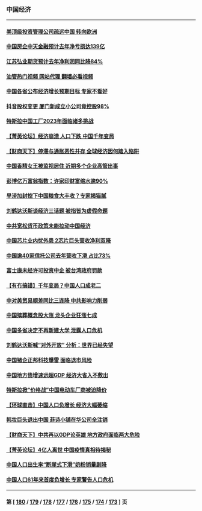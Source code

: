 ### 中国经济
---
#### [美顶级投资管理公司疏远中国 转向欧洲](../../pages/ncid283/n13914279.md?01240845) 
#### [中国房企中天金融预计去年净亏损达139亿](../../pages/ncid283/n13913518.md?01240845) 
#### [江苏弘业期货预计去年净利润同比降84%](../../pages/ncid283/n13913500.md?01240845) 
#### [油管热门视频 网站代理 翻墙必看视频](http://138.2.39.72:81/youtube.html?epic-marker?01240845)
#### [中国各省公布经济增长预期目标  专家不看好](../../pages/ncid283/n13912766.md?01240845) 
#### [抖音股权变更 厦门新成立小公司竟控股98%](../../pages/ncid283/n13912606.md?01240845) 
#### [特斯拉中国工厂2023年面临诸多挑战](../../pages/ncid283/n13912365.md?01240845) 
#### [【菁英论坛】经济崩溃 人口下跌 中国千年变局](../../pages/ncid283/n13912589.md?01240845) 
#### [【财商天下】停滞与通胀恶性并存 全球经济因何踏入陷阱](../../pages/ncid283/n13912238.md?01240845) 
#### [中国香精女王被监视居住 近期多个企业高管出事](../../pages/ncid283/n13912057.md?01240845) 
#### [彭博亿万富翁指数：许家印财富缩水逾90%](../../pages/ncid283/n13911984.md?01240845) 
#### [旱涝加封控下中国粮食大丰收？专家揭猫腻](../../pages/ncid283/n13911918.md?01240845) 
#### [刘鹤达沃斯谈经济三话题 被指皆为虚假命题](../../pages/ncid283/n13911685.md?01240845) 
#### [中共宽松货币政策未能拉动中国经济](../../pages/ncid283/n13911357.md?01240845) 
#### [中国芯片业内忧外患 2芯片巨头营收净利双降](../../pages/ncid283/n13911236.md?01240845) 
#### [中国逾40家信托公司去年营收下滑 占比73%](../../pages/ncid283/n13911263.md?01240845) 
#### [富士康未经许可投资中企 被台湾政府罚款](../../pages/ncid283/n13911134.md?01240845) 
#### [【有冇搞错】千年变局？中国人口成老二](../../pages/ncid283/n13910785.md?01240845) 
#### [中对美贸易顺差同比三连降 中共影响力削弱](../../pages/ncid283/n13910720.md?01240845) 
#### [中国殡葬概念股大涨 龙头企业狂涨七成](../../pages/ncid283/n13910670.md?01240845) 
#### [中国多省决定不再新建大学 泄露人口危机](../../pages/ncid283/n13910617.md?01240845) 
#### [刘鹤达沃斯喊“对外开放” 分析：世界已经失望](../../pages/ncid283/n13910246.md?01240845) 
#### [中国猪企正邦科技爆雷 面临退市风险](../../pages/ncid283/n13910355.md?01240845) 
#### [中国地方债增速远超GDP 经济大省入不敷出](../../pages/ncid283/n13910332.md?01240845) 
#### [特斯拉掀“价格战”中国电动车厂商被迫降价](../../pages/ncid283/n13910312.md?01240845) 
#### [【环球直击】中国人口负增长 经济大幅萎缩](../../pages/ncid283/n13909484.md?01240845) 
#### [韩妆巨头退出中国 菲诗小铺在华公司全注销](../../pages/ncid283/n13909531.md?01240845) 
#### [【财商天下】中共再以GDP论英雄 地方政府面临两大危险](../../pages/ncid283/n13909555.md?01240845) 
#### [【菁英论坛】4亿人离世 中国疫情真相待揭秘](../../pages/ncid283/n13909502.md?01240845) 
#### [中国人口出生率“断崖式下滑”奶粉销量剧降](../../pages/ncid283/n13909477.md?01240845) 
#### [中国人口61年来首度负增长 专家警告人口危机](../../pages/ncid283/n13909055.md?01240845) 

---
#### 第 [ [180](./180.md?01240845) / [179](./179.md?01240845) / [178](./178.md?01240845) / [177](./177.md?01240845) / [176](./176.md?01240845) / [175](./175.md?01240845) / [174](./174.md?01240845) / [173](./173.md?01240845) ] 页
